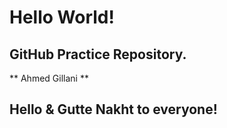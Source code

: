 # Hello World!

## GitHub Practice Repository.

** Ahmed Gillani **


## Hello & Gutte Nakht to everyone!